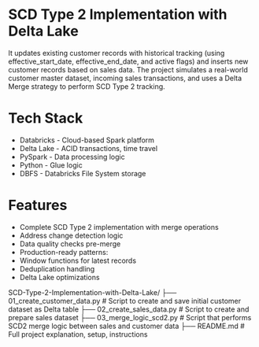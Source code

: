 # SCD Type 2 Implementation with Delta Lake

It updates existing customer records with historical tracking (using effective_start_date, effective_end_date, and active flags) and inserts new customer records based on sales data.
The project simulates a real-world customer master dataset, incoming sales transactions, and uses a Delta Merge strategy to perform SCD Type 2 tracking.

# Tech Stack
- Databricks - Cloud-based Spark platform
- Delta Lake - ACID transactions, time travel
- PySpark	- Data processing logic
- Python - Glue logic
- DBFS	- Databricks File System storage

# Features
- Complete SCD Type 2 implementation with merge operations
- Address change detection logic
- Data quality checks pre-merge
- Production-ready patterns:
- Window functions for latest records
- Deduplication handling
- Delta Lake optimizations



SCD-Type-2-Implementation-with-Delta-Lake/
├── 01_create_customer_data.py             # Script to create and save initial customer dataset as Delta table
├── 02_create_sales_data.py                # Script to create and prepare sales dataset
├── 03_merge_logic_scd2.py                 # Script that performs SCD2 merge logic between sales and customer data
├── README.md                              # Full project explanation, setup, instructions
